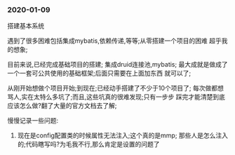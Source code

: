 ### 2020-01-09
搭建基本系统

遇到了很多困难包括集成mybatis,依赖传递,等等;从零搭建一个项目的困难
超乎我的想象;

目前来说,已经完成基础项目的搭建;
集成druid连接池,mybatis;
最大成就是做成了一个一套可公共使用的基础框架;后面只需要在上面加东西
就可以了;

从刚开始想做个项目开始;到现在;已经动手搭建了不少于10个项目了;
每次做都想骂人,实在太特么多坑了;而且,这些坑真的很难发现;只有一步步
踩完才能清楚到底应该怎么做?翻了大量的官方文档去了解;


慢慢记录一些问题:
1. 现在是config配置类的时候属性无法注入;这个真的是mmp;
那些人是怎么注入的;代码瞎写吗?为毛我不行,那么肯定是设置的问题了




